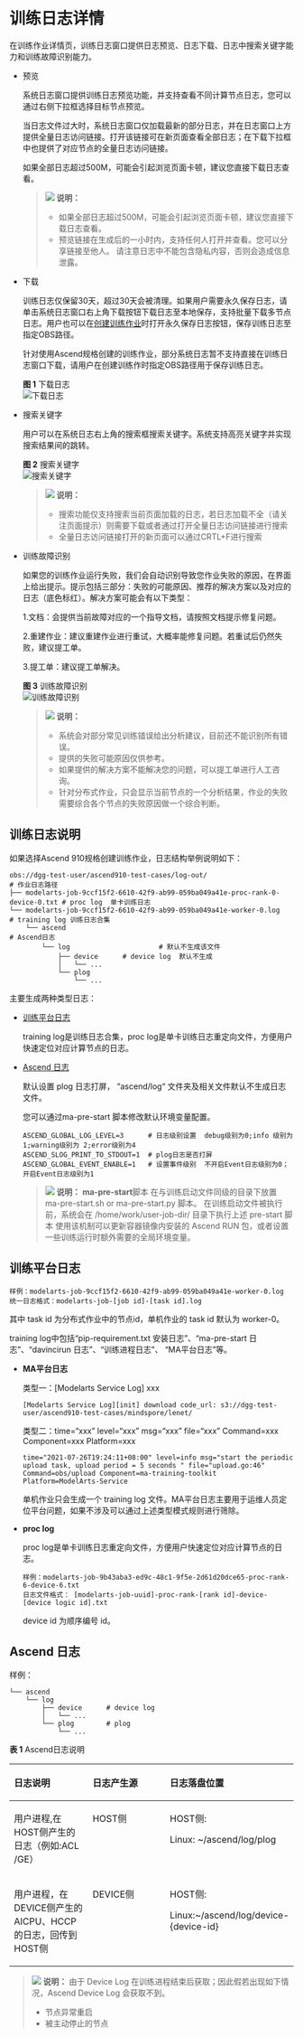 # 训练日志详情<a name="modelarts_23_0401"></a>

在训练作业详情页，训练日志窗口提供日志预览、日志下载、日志中搜索关键字能力和训练故障识别能力。

-   预览

    系统日志窗口提供训练日志预览功能，并支持查看不同计算节点日志，您可以通过右侧下拉框选择目标节点预览。

    当日志文件过大时，系统日志窗口仅加载最新的部分日志，并在日志窗口上方提供全量日志访问链接。打开该链接可在新页面查看全部日志；在下载下拉框中也提供了对应节点的全量日志访问链接。

    如果全部日志超过500M，可能会引起浏览页面卡顿，建议您直接下载日志查看。

    >![](public_sys-resources/icon-note.gif) **说明：** 
    >-   如果全部日志超过500M，可能会引起浏览页面卡顿，建议您直接下载日志查看。
    >-   预览链接在生成后的一小时内，支持任何人打开并查看。您可以分享链接至他人。
    >    请注意日志中不能包含隐私内容，否则会造成信息泄露。

-   下载

    训练日志仅保留30天，超过30天会被清理。如果用户需要永久保存日志，请单击系统日志窗口右上角下载按钮下载日志至本地保存，支持批量下载多节点日志。用户也可以在[创建训练作业](创建训练作业.md)时打开永久保存日志按钮，保存训练日志至指定OBS路径。

    针对使用Ascend规格创建的训练作业，部分系统日志暂不支持直接在训练日志窗口下载，请用户在创建训练作时指定OBS路径用于保存训练日志。

    **图 1**  下载日志<a name="fig332022118594"></a>  
    ![](figures/下载日志.png "下载日志")

-   搜索关键字

    用户可以在系统日志右上角的搜索框搜索关键字。系统支持高亮关键字并实现搜索结果间的跳转。

    **图 2**  搜索关键字<a name="fig1676414594594"></a>  
    ![](figures/搜索关键字.png "搜索关键字")

    >![](public_sys-resources/icon-note.gif) **说明：** 
    >-   搜索功能仅支持搜索当前页面加载的日志，若日志加载不全（请关注页面提示）则需要下载或者通过打开全量日志访问链接进行搜索
    >-   全量日志访问链接打开的新页面可以通过CRTL+F进行搜索


-   训练故障识别

    如果您的训练作业运行失败，我们会自动识别导致您作业失败的原因，在界面上给出提示。提示包括三部分：失败的可能原因、推荐的解决方案以及对应的日志（底色标红）。解决方案可能会有以下类型：

    1.文档：会提供当前故障对应的一个指导文档，请按照文档提示修复问题。

    2.重建作业：建议重建作业进行重试，大概率能修复问题。若重试后仍然失败，建议提工单。

    3.提工单：建议提工单解决。

    **图 3**  训练故障识别<a name="fig925665316716"></a>  
    ![](figures/训练故障识别.png "训练故障识别")

    >![](public_sys-resources/icon-note.gif) **说明：** 
    >-   系统会对部分常见训练错误给出分析建议，目前还不能识别所有错误。
    >-   提供的失败可能原因仅供参考。
    >-   如果提供的解决方案不能解决您的问题，可以提工单进行人工咨询。
    >-   针对分布式作业，只会显示当前节点的一个分析结果，作业的失败需要综合各个节点的失败原因做一个综合判断。


## 训练日志说明<a name="section146571314574"></a>

如果选择Ascend 910规格创建训练作业，日志结构举例说明如下：

```
obs://dgg-test-user/ascend910-test-cases/log-out/                                       # 作业日志路径
├── modelarts-job-9ccf15f2-6610-42f9-ab99-059ba049a41e-proc-rank-0-device-0.txt	# proc log  单卡训练日志
└── modelarts-job-9ccf15f2-6610-42f9-ab99-059ba049a41e-worker-0.log			# training log 训练日志合集
	└── ascend                                                                   # Ascend日志
		└── log                      # 默认不生成该文件  
			├── device		# device log  默认不生成
			│	└── ...
			└── plog		
				└── ...
```

主要生成两种类型日志：

-   [训练平台日志](#section136046161573)

    training log是训练日志合集，proc log是单卡训练日志重定向文件，方便用户快速定位对应计算节点的日志。

-   [Ascend 日志](#section1813414271689)

    默认设置 plog 日志打屏，  “ascend/log“  文件夹及相关文件默认不生成日志文件。

    您可以通过ma-pre-start 脚本修改默认环境变量配置。

    ```
    ASCEND_GLOBAL_LOG_LEVEL=3      # 日志级别设置  debug级别为0;info 级别为1;warning级别为 2;error级别为4  
    ASCEND_SLOG_PRINT_TO_STDOUT=1  # plog日志是否打屏
    ASCEND_GLOBAL_EVENT_ENABLE=1   # 设置事件级别  不开启Event日志级别为0；开启Event日志级别为1
    ```

    >![](public_sys-resources/icon-note.gif) **说明：** 
    >**ma-pre-start**脚本
    >在与训练启动文件同级的目录下放置 ma-pre-start.sh or ma-pre-start.py 脚本。
    >在训练启动文件被执行前，系统会在 /home/work/user-job-dir/ 目录下执行上述 pre-start 脚本
    >使用该机制可以更新容器镜像内安装的 Ascend RUN 包，或者设置一些训练运行时额外需要的全局环境变量。


## 训练平台日志<a name="section136046161573"></a>

```
样例：modelarts-job-9ccf15f2-6610-42f9-ab99-059ba049a41e-worker-0.log	
统一日志格式：modelarts-job-[job id]-[task id].log
```

其中 task id 为分布式作业中的节点id，单机作业的 task id 默认为 worker-0。

training log中包括“pip-requirement.txt 安装日志”、“ma-pre-start 日志”、“davincirun 日志”、“训练进程日志”、 “MA平台日志”等。

-   **MA平台日志**

    类型一：\[Modelarts Service Log\] xxx

    ```
    [Modelarts Service Log][init] download code_url: s3://dgg-test-user/ascend910-test-cases/mindspore/lenet/
    ```

    类型二：time=“xxx” level=“xxx” msg=“xxx” file=“xxx” Command=xxx Component=xxx Platform=xxx

    ```
    time="2021-07-26T19:24:11+08:00" level=info msg="start the periodic upload task, upload period = 5 seconds " file="upload.go:46" Command=obs/upload Component=ma-training-toolkit Platform=ModelArts-Service
    ```

    单机作业只会生成一个 training log 文件。MA平台日志主要用于运维人员定位平台问题，如果不涉及可以通过上述类型模式规则进行筛除。


-   **proc log**

    proc log是单卡训练日志重定向文件，方便用户快速定位对应计算节点的日志。

    ```
    样例：modelarts-job-9b43aba3-ed9c-48c1-9f5e-2d61d20dce65-proc-rank-6-device-6.txt
    日志文件格式： [modelarts-job-uuid]-proc-rank-[rank id]-device-[device logic id].txt
    ```

    device id 为顺序编号 id。


## Ascend 日志<a name="section1813414271689"></a>

样例：

```
└── ascend
	└── log
		├── device		# device log
		│	└── ...
		└── plog		# plog
			└── ...
```

**表 1**  Ascend日志说明

<a name="zh-cn_topic_0000001181366391_table10473193654713"></a>
<table><thead align="left"><tr id="zh-cn_topic_0000001181366391_row1247383614719"><th class="cellrowborder" valign="top" width="33.33333333333333%" id="mcps1.2.4.1.1"><p id="zh-cn_topic_0000001181366391_p04731636124716"><a name="zh-cn_topic_0000001181366391_p04731636124716"></a><a name="zh-cn_topic_0000001181366391_p04731636124716"></a><strong id="zh-cn_topic_0000001181366391_b0732154384714"><a name="zh-cn_topic_0000001181366391_b0732154384714"></a><a name="zh-cn_topic_0000001181366391_b0732154384714"></a>日志说明</strong></p>
</th>
<th class="cellrowborder" valign="top" width="33.33333333333333%" id="mcps1.2.4.1.2"><p id="zh-cn_topic_0000001181366391_p20819348104717"><a name="zh-cn_topic_0000001181366391_p20819348104717"></a><a name="zh-cn_topic_0000001181366391_p20819348104717"></a><strong id="zh-cn_topic_0000001181366391_b2081974824720"><a name="zh-cn_topic_0000001181366391_b2081974824720"></a><a name="zh-cn_topic_0000001181366391_b2081974824720"></a>日志产生源</strong></p>
</th>
<th class="cellrowborder" valign="top" width="33.33333333333333%" id="mcps1.2.4.1.3"><p id="zh-cn_topic_0000001181366391_p781934844720"><a name="zh-cn_topic_0000001181366391_p781934844720"></a><a name="zh-cn_topic_0000001181366391_p781934844720"></a><strong id="zh-cn_topic_0000001181366391_b13819348114718"><a name="zh-cn_topic_0000001181366391_b13819348114718"></a><a name="zh-cn_topic_0000001181366391_b13819348114718"></a>日志落盘位置</strong></p>
</th>
</tr>
</thead>
<tbody><tr id="zh-cn_topic_0000001181366391_row4473193610477"><td class="cellrowborder" valign="top" width="33.33333333333333%" headers="mcps1.2.4.1.1 "><p id="zh-cn_topic_0000001181366391_p186259585479"><a name="zh-cn_topic_0000001181366391_p186259585479"></a><a name="zh-cn_topic_0000001181366391_p186259585479"></a>用户进程,在HOST侧产生的日志（例如:ACL /GE）</p>
<p id="zh-cn_topic_0000001181366391_p534193612487"><a name="zh-cn_topic_0000001181366391_p534193612487"></a><a name="zh-cn_topic_0000001181366391_p534193612487"></a></p>
</td>
<td class="cellrowborder" valign="top" width="33.33333333333333%" headers="mcps1.2.4.1.2 "><p id="zh-cn_topic_0000001181366391_p262545816477"><a name="zh-cn_topic_0000001181366391_p262545816477"></a><a name="zh-cn_topic_0000001181366391_p262545816477"></a>HOST侧</p>
</td>
<td class="cellrowborder" valign="top" width="33.33333333333333%" headers="mcps1.2.4.1.3 "><p id="zh-cn_topic_0000001181366391_p162625812476"><a name="zh-cn_topic_0000001181366391_p162625812476"></a><a name="zh-cn_topic_0000001181366391_p162625812476"></a>HOST侧:</p>
<p id="zh-cn_topic_0000001181366391_p0626175834719"><a name="zh-cn_topic_0000001181366391_p0626175834719"></a><a name="zh-cn_topic_0000001181366391_p0626175834719"></a>Linux: ~/ascend/log/plog</p>
</td>
</tr>
<tr id="zh-cn_topic_0000001181366391_row247323610476"><td class="cellrowborder" valign="top" width="33.33333333333333%" headers="mcps1.2.4.1.1 "><p id="zh-cn_topic_0000001181366391_p562675844711"><a name="zh-cn_topic_0000001181366391_p562675844711"></a><a name="zh-cn_topic_0000001181366391_p562675844711"></a>用户进程，在DEVICE侧产生的AICPU、HCCP的日志，回传到HOST侧</p>
</td>
<td class="cellrowborder" valign="top" width="33.33333333333333%" headers="mcps1.2.4.1.2 "><p id="zh-cn_topic_0000001181366391_p1162611588475"><a name="zh-cn_topic_0000001181366391_p1162611588475"></a><a name="zh-cn_topic_0000001181366391_p1162611588475"></a>DEVICE侧</p>
</td>
<td class="cellrowborder" valign="top" width="33.33333333333333%" headers="mcps1.2.4.1.3 "><p id="zh-cn_topic_0000001181366391_p18626558194713"><a name="zh-cn_topic_0000001181366391_p18626558194713"></a><a name="zh-cn_topic_0000001181366391_p18626558194713"></a>HOST侧:</p>
<p id="zh-cn_topic_0000001181366391_p176261858204718"><a name="zh-cn_topic_0000001181366391_p176261858204718"></a><a name="zh-cn_topic_0000001181366391_p176261858204718"></a>Linux:~/ascend/log/device-{device-id}</p>
</td>
</tr>
</tbody>
</table>

>![](public_sys-resources/icon-note.gif) **说明：** 
>由于 Device Log 在训练进程结束后获取；因此假若出现如下情况，Ascend Device Log 会获取不到。
>-   节点异常重启
>-   被主动停止的节点

